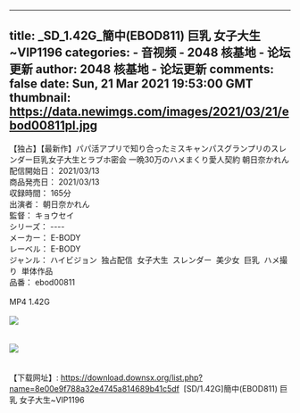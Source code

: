 
---
title: _SD_1.42G_簡中(EBOD811) 巨乳 女子大生~VIP1196
categories: 
    - 音视频
    - 2048 核基地 - 论坛更新
author: 2048 核基地 - 论坛更新
comments: false
date: Sun, 21 Mar 2021 19:53:00 GMT
thumbnail: https://data.newimgs.com/images/2021/03/21/ebod00811pl.jpg
---

<div>   
<div id="p_tpc" class="c"></div><div class="f14" id="read_tpc">
【独占】【最新作】パパ活アプリで知り合ったミスキャンパスグランプリのスレンダー巨乳女子大生とラブホ密会 一晩30万のハメまくり愛人契約 朝日奈かれん<br>配信開始日： 2021/03/13 <br>商品発売日： 2021/03/13 <br>収録時間： 165分  <br>出演者： 朝日奈かれん  <br>監督： キョウセイ <br>シリーズ： ---- <br>メーカー： E-BODY <br>レーベル： E-BODY <br>ジャンル： ハイビジョン  独占配信  女子大生  スレンダー  美少女  巨乳  ハメ撮り  単体作品  <br>品番： ebod00811<br><br>MP4 1.42G<br><br><img src="https://data.newimgs.com/images/2021/03/21/ebod00811pl.jpg" border="0" referrerpolicy="no-referrer"><br><br><br><img src="https://data.newimgs.com/images/2021/03/21/EBOD-811.mp4.jpg" border="0" referrerpolicy="no-referrer"><br><br><br>【下载网址】: <a href="https://download.downsx.org/list.php?name=8e00e9f788a32e4745a814689b41c5df" target="_blank">https://download.downsx.org/list.php?name=8e00e9f788a32e4745a814689b41c5df</a>  [SD/1.42G]簡中(EBOD811) 巨乳 女子大生~VIP1196
</div>
  
</div>
            